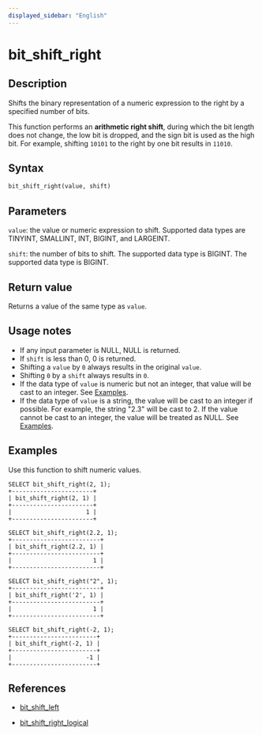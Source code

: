```yaml
---
displayed_sidebar: "English"
---
```


# bit_shift_right

## Description

Shifts the binary representation of a numeric expression to the right by a specified number of bits.

This function performs an **arithmetic right shift**, during which the bit length does not change, the low bit is dropped, and the sign bit is used as the high bit. For example, shifting `10101` to the right by one bit results in `11010`.

## Syntax

```Haskell
bit_shift_right(value, shift)
```

## Parameters

`value`: the value or numeric expression to shift. Supported data types are TINYINT, SMALLINT, INT, BIGINT, and LARGEINT.

`shift`: the number of bits to shift. The supported data type is BIGINT. The supported data type is BIGINT.

## Return value

Returns a value of the same type as `value`.

## Usage notes

- If any input parameter is NULL, NULL is returned.
- If `shift` is less than 0, 0 is returned.
- Shifting a `value` by `0` always results in the original `value`.
- Shifting `0` by a `shift` always results in `0`.
- If the data type of `value` is numeric but not an integer, that value will be cast to an integer. See [Examples](#examples).
- If the data type of `value` is a string, the value will be cast to an integer if possible. For example, the string "2.3" will be cast to 2. If the value cannot be cast to an integer, the value will be treated as NULL. See [Examples](#examples).

## Examples

Use this function to shift numeric values.

```Plain
SELECT bit_shift_right(2, 1);
+-----------------------+
| bit_shift_right(2, 1) |
+-----------------------+
|                     1 |
+-----------------------+

SELECT bit_shift_right(2.2, 1);
+-------------------------+
| bit_shift_right(2.2, 1) |
+-------------------------+
|                       1 |
+-------------------------+

SELECT bit_shift_right("2", 1);
+-------------------------+
| bit_shift_right('2', 1) |
+-------------------------+
|                       1 |
+-------------------------+

SELECT bit_shift_right(-2, 1);
+------------------------+
| bit_shift_right(-2, 1) |
+------------------------+
|                     -1 |
+------------------------+
```

## References

- [bit_shift_left](bit_shift_left.md)

- [bit_shift_right_logical](bit_shift_right_logical.md)
